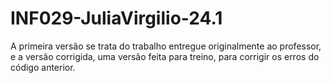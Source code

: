 # INF029-JuliaVirgilio-24.1

A primeira versão se trata do trabalho entregue originalmente ao professor, e a versão corrigida, uma versão feita para treino, para corrigir os erros do código anterior.
